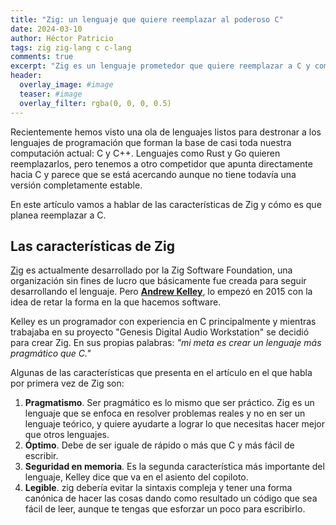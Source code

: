 ```yaml
---
title: "Zig: un lenguaje que quiere reemplazar al poderoso C"
date: 2024-03-10
author: Héctor Patricio
tags: zig zig-lang c c-lang
comments: true
excerpt: "Zig es un lenguaje prometedor que quiere reemplazar a C y competir con Rust por ser el nuevo lenguaje de sistemas. Hablemos de sus promesas y características."
header:
  overlay_image: #image
  teaser: #image
  overlay_filter: rgba(0, 0, 0, 0.5)
---
```


Recientemente hemos visto una ola de lenguajes listos para destronar
a los lenguajes de programación que forman la base de casi toda nuestra
computación actual: C y C++. Lenguajes como Rust y Go quieren reemplazarlos,
pero tenemos a otro competidor que apunta directamente hacia C y parece
que se está acercando aunque no tiene todavía una versión completamente estable.

En este artículo vamos a hablar de las características de Zig y cómo es que
planea reemplazar a C.

## Las características de Zig

[Zig](https://ziglang.org/) es actualmente desarrollado por la Zig Software
Foundation, una organización sin fines de lucro que básicamente fue creada para
seguir desarrollando el lenguaje. Pero [**Andrew Kelley**](https://andrewkelley.me/),
lo empezó en 2015 con la idea de retar la forma en la que hacemos software.

Kelley es un programador con experiencia en C principalmente y mientras trabajaba en su
proyecto "Genesis Digital Audio Workstation" se decidió para crear Zig.
En sus propias palabras: _"mi meta es crear un lenguaje más pragmático que C."_

Algunas de las características que presenta en el artículo en el que
habla por primera vez de Zig son:

1. **Pragmatismo**. Ser pragmático es lo mismo que ser práctico. Zig es un lenguaje
   que se enfoca en resolver problemas reales y no en ser un lenguaje teórico, y quiere
   ayudarte a lograr lo que necesitas hacer mejor que otros lenguajes.
2. **Óptimo**. Debe de ser iguale de rápido o más que C y más fácil de escribir.
3. **Seguridad en memoria**. Es la segunda característica más importante del lenguaje, Kelley
  dice que va en el asiento del copiloto.
4. **Legible**. zig debería evitar la sintaxis compleja y tener una forma canónica de hacer las cosas
  dando como resultado un código que sea fácil de leer, aunque te tengas que esforzar un poco para escribirlo.